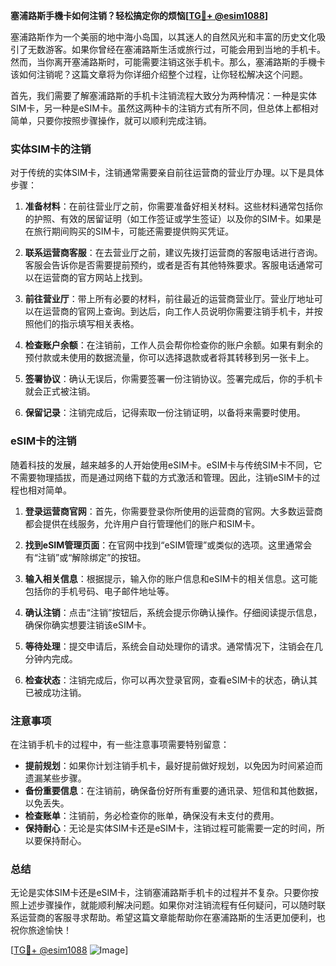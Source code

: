 **塞浦路斯手機卡如何注销？轻松搞定你的烦恼[[TG💪+ @esim1088](https://t.me/s/esim1088)]**

塞浦路斯作为一个美丽的地中海小岛国，以其迷人的自然风光和丰富的历史文化吸引了无数游客。如果你曾经在塞浦路斯生活或旅行过，可能会用到当地的手机卡。然而，当你离开塞浦路斯时，可能需要注销这张手机卡。那么，塞浦路斯的手機卡该如何注销呢？这篇文章将为你详细介绍整个过程，让你轻松解决这个问题。

首先，我们需要了解塞浦路斯的手机卡注销流程大致分为两种情况：一种是实体SIM卡，另一种是eSIM卡。虽然这两种卡的注销方式有所不同，但总体上都相对简单，只要你按照步骤操作，就可以顺利完成注销。

### 实体SIM卡的注销

对于传统的实体SIM卡，注销通常需要亲自前往运营商的营业厅办理。以下是具体步骤：

1. **准备材料**：在前往营业厅之前，你需要准备好相关材料。这些材料通常包括你的护照、有效的居留证明（如工作签证或学生签证）以及你的SIM卡。如果是在旅行期间购买的SIM卡，可能还需要提供购买凭证。

2. **联系运营商客服**：在去营业厅之前，建议先拨打运营商的客服电话进行咨询。客服会告诉你是否需要提前预约，或者是否有其他特殊要求。客服电话通常可以在运营商的官方网站上找到。

3. **前往营业厅**：带上所有必要的材料，前往最近的运营商营业厅。营业厅地址可以在运营商的官网上查询。到达后，向工作人员说明你需要注销手机卡，并按照他们的指示填写相关表格。

4. **检查账户余额**：在注销前，工作人员会帮你检查你的账户余额。如果有剩余的预付款或未使用的数据流量，你可以选择退款或者将其转移到另一张卡上。

5. **签署协议**：确认无误后，你需要签署一份注销协议。签署完成后，你的手机卡就会正式被注销。

6. **保留记录**：注销完成后，记得索取一份注销证明，以备将来需要时使用。

### eSIM卡的注销

随着科技的发展，越来越多的人开始使用eSIM卡。eSIM卡与传统SIM卡不同，它不需要物理插拔，而是通过网络下载的方式激活和管理。因此，注销eSIM卡的过程也相对简单。

1. **登录运营商官网**：首先，你需要登录你所使用的运营商的官网。大多数运营商都会提供在线服务，允许用户自行管理他们的账户和SIM卡。

2. **找到eSIM管理页面**：在官网中找到“eSIM管理”或类似的选项。这里通常会有“注销”或“解除绑定”的按钮。

3. **输入相关信息**：根据提示，输入你的账户信息和eSIM卡的相关信息。这可能包括你的手机号码、电子邮件地址等。

4. **确认注销**：点击“注销”按钮后，系统会提示你确认操作。仔细阅读提示信息，确保你确实想要注销该eSIM卡。

5. **等待处理**：提交申请后，系统会自动处理你的请求。通常情况下，注销会在几分钟内完成。

6. **检查状态**：注销完成后，你可以再次登录官网，查看eSIM卡的状态，确认其已被成功注销。

### 注意事项

在注销手机卡的过程中，有一些注意事项需要特别留意：

- **提前规划**：如果你计划注销手机卡，最好提前做好规划，以免因为时间紧迫而遗漏某些步骤。
- **备份重要信息**：在注销前，确保备份好所有重要的通讯录、短信和其他数据，以免丢失。
- **检查账单**：注销前，务必检查你的账单，确保没有未支付的费用。
- **保持耐心**：无论是实体SIM卡还是eSIM卡，注销过程可能需要一定的时间，所以要保持耐心。

### 总结

无论是实体SIM卡还是eSIM卡，注销塞浦路斯手机卡的过程并不复杂。只要你按照上述步骤操作，就能顺利解决问题。如果你对注销流程有任何疑问，可以随时联系运营商的客服寻求帮助。希望这篇文章能帮助你在塞浦路斯的生活更加便利，也祝你旅途愉快！

[[TG💪+ @esim1088](https://t.me/s/esim1088) ![Image](https://i.postimg.cc/4NQfJmqS/Snipaste-2025-05-13-00-14-12.png)]
